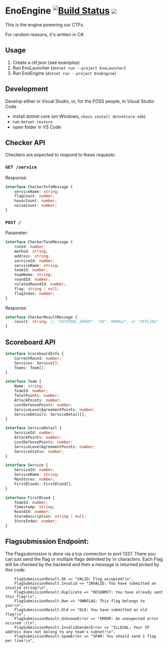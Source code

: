 # EnoEngine [![Build Status](https://dev.azure.com/ENOFLAG/ENOWARS/_apis/build/status/enowars.EnoEngine?branchName=master)](https://dev.azure.com/ENOFLAG/ENOWARS/_build) ![](https://tokei.rs/b1/github/enowars/EnoEngine)

This is the engine powering our CTFs.

For random reasons, it's written in C#.

## Usage

1. Create a ctf.json (see examples)
2. Run EnoLauncher (`dotnet run --project EnoLauncher`)
3. Run EnoEngine (`dotnet run --project EnoEngine`)

## Development

Develop either in Visual Studio, or, for the FOSS people, in Visual Studio Code

- install dotnet core (on Windows, `choco install dotnetcore-sdk`)
- run `dotnet restore`
- open folder in VS Code

## Checker API

Checkers are expected to respond to these requests:

### `GET /service`
Response:
```ts
interface CheckerInfoMessage {
    serviceName: string;
    flagCount: number;
    havocCount: number;
    noiseCount: number;
}
```

### `POST /`
Parameter:
```ts
interface CheckerTaskMessage {
    runId: number;
    method: string;
    address: string;
    serviceId: number;
    serviceName: string;
    teamId: number;
    teamName: string;
    roundId: number;
    relatedRoundId: number;
    flag: string | null;
    flagIndex: number;
}
```
Response:
```ts
interface CheckerResultMessage {
    result: string; // "INTERNAL_ERROR", "OK", MUMBLE", or "OFFLINE"
}
```

## Scoreboard API
```ts
interface ScoreboardInfo {
    CurrentRound: number;
    Services: Service[];
    Teams: Team[];
}

interface Team {
    Name: string;                                                           //"teamname40"
    TeamId: number;                                                         //40
    TotalPoints: number;                                                    //2692.662622758371
    AttackPoints: number;                                                   //0.0
    LostDefensePoints: number;                                              //0.0
    ServiceLevelAgreementPoints: number;                                    //2692.662622758371
    ServiceDetails: ServiceDetail[];
}

interface ServiceDetail {
    ServiceId: number;
    AttackPoints: number;
    LostDefensePoints: number;
    ServiceLevelAgreementPoints: number;
    ServiceStatus: number;
}

interface Service {
    ServiceId: number;
    ServiceName: string;
    MaxStores: number;
    FirstBloods: FirstBlood[];
}

interface FirstBlood {
    TeamId: number;
    Timestamp: string;
    RoundId: number;
    StoreDescription: string | null;
    StoreIndex: number;
}
```
## Flagsubmission Endpoint:
The Flagsubmission is done via a tcp connection to port 1337. There you can just send the flag or multiple flags delimited by \n characters. Each Flag will be checked by the backend and then a message is returned picked by this code:
```
    FlagSubmissionResult.Ok => "VALID: Flag accepted!\n",
    FlagSubmissionResult.Invalid => "INVALID: You have submitted an invalid string!\n",
    FlagSubmissionResult.Duplicate => "RESUBMIT: You have already sent this flag!\n",
    FlagSubmissionResult.Own => "OWNFLAG: This flag belongs to you!\n",
    FlagSubmissionResult.Old => "OLD: You have submitted an old flag!\n",
    FlagSubmissionResult.UnknownError => "ERROR: An unexpected error occured :(\n",
    FlagSubmissionResult.InvalidSenderError => "ILLEGAL: Your IP address does not belong to any team's subnet!\n",
    FlagSubmissionResult.SpamError => "SPAM: You should send 1 flag per line!\n",
```
